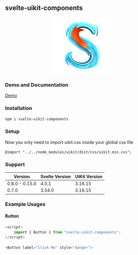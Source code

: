 ## svelte-uikit-components

<p align="center">
  <a href="https://svelte-uikit.wigtertainment.com">
    <img src="./static/svelte-uikit-no-bg.png" alt="Svelte UiKit Components Logo" width="200" height="185">
  </a>
</p>

### Demo and Documentation
[Demo](https://svelte-uikit.wigtertainment.com)

### Installation
`npm i svelte-uikit-components`

### Setup
Now you only need to import uikit.css inside your global css file

`@import "../../node_modules/uikit/dist/css/uikit.min.css";`

### Support
| Version | Svelte Version | UiKit Version |
|---------|----------------|---------------|
| 0.8.0 - 0.15.0 | 4.0.1 | 3.16.15 |
| 0.7.0 | 3.54.0 | 3.16.15 |

### Example Usages

#### Button

```typescript
<script>
	import { Button } from "svelte-uikit-components";
</script>

<Button label="Click Me" style="danger">
```
